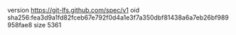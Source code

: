 version https://git-lfs.github.com/spec/v1
oid sha256:fea3d9a1fd82fceb67e792f0d4a1e3f7a350dbf81438a6a7eb26bf989958fae8
size 5361
